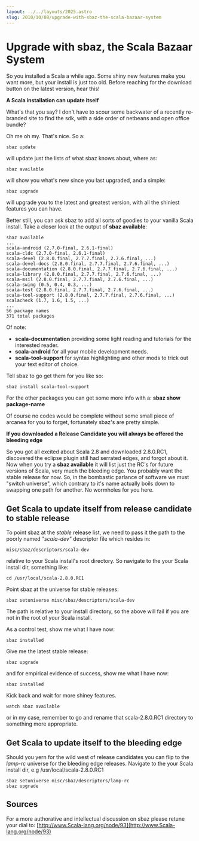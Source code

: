 ```yaml
---
layout: ../../layouts/2025.astro
slug: 2010/10/08/upgrade-with-sbaz-the-scala-bazaar-system
---
```


Upgrade with sbaz, the Scala Bazaar System
==========================================

So you installed a Scala a while ago. Some shiny new features make you want more, but your install is just too old. Before reaching for the download button on the latest version, hear this!

**A Scala installation can update itself**

What's that you say? I don't have to scour some backwater of a recently re-branded site to find the sdk, with a side order of netbeans and open office bundle?

Oh me oh my. That's nice. So a:

	sbaz update

will update just the lists of what sbaz knows about, where as:

	sbaz available

will show you what's new since you last upgraded, and a simple:

	sbaz upgrade

will upgrade you to the latest and greatest version, with all the shiniest features you can have.

Better still, you can ask sbaz to add all sorts of goodies to your vanilla Scala install. Take a closer look at the output of **sbaz available**:

	sbaz available
	...
	scala-android (2.7.0-final, 2.6.1-final)
	scala-cldc (2.7.0-final, 2.6.1-final)
	scala-devel (2.8.0.final, 2.7.7.final, 2.7.6.final, ...)
	scala-devel-docs (2.8.0.final, 2.7.7.final, 2.7.6.final, ...)
	scala-documentation (2.8.0.final, 2.7.7.final, 2.7.6.final, ...)
	scala-library (2.8.0.final, 2.7.7.final, 2.7.6.final, ...)
	scala-msil (2.8.0.final, 2.7.7.final, 2.7.6.final, ...)
	scala-swing (0.5, 0.4, 0.3, ...)
	scala-test (2.8.0.final, 2.7.7.final, 2.7.6.final, ...)
	scala-tool-support (2.8.0.final, 2.7.7.final, 2.7.6.final, ...)
	scalacheck (1.7, 1.6, 1.5, ...)
	...
	56 package names
	371 total packages

Of note:
* **scala-documentation** providing some light reading and tutorials for the interested reader.
* **scala-android** for all your mobile development needs.
* **scala-tool-support** for syntax highlighting and other mods to trick out your text editor of choice.

Tell sbaz to go get them for you like so:

	sbaz install scala-tool-support

For the other packages you can get some more info with a: **sbaz show package-name**

Of course no codes would be complete without some small piece of arcanea for you to forget, fortunately sbaz's are pretty simple.

**If you downloaded a Release Candidate you will always be offered the bleeding edge**

So you got all excited about Scala 2.8 and downloaded 2.8.0.RC1, discovered the eclipse plugin still had serrated edges, and forgot about it. Now when you try a **sbaz available** it will list just the RC's for future versions of Scala, very much the bleeding edge. You probably want the stable release for now. So, in the bombastic parlance of software we must "switch universe", which contrary to it's name actually boils down to swapping one path for another. No wormholes for you here.

Get Scala to update itself from release candidate to stable release
--------------------------------------------------------------------

To point sbaz at the *stable* release list, we need to pass it the path to the poorly named *"scala-dev"* descriptor file which resides in:

	misc/sbaz/descriptors/scala-dev

relative to your Scala install's root directory. So navigate to the your Scala install dir, something like:

	cd /usr/local/scala-2.8.0.RC1

Point sbaz at the universe for stable releases:

	sbaz setuniverse misc/sbaz/descriptors/scala-dev

The path is relative to your install directory, so the above will fail if you are not in the root of your Scala install.

As a control test, show me what I have now:

	sbaz installed

Give me the latest stable release:

	sbaz upgrade

and for empirical evidence of success, show me what I have now:

	sbaz installed

Kick back and wait for more shiney features.

	watch sbaz available

or in my case, remember to go and rename that scala-2.8.0.RC1 directory to something more appropriate.


Get Scala to update itself to the bleeding edge
-----------------------------------------------
Should you yern for the wild west of release candidates you can flip to the *lamp-rc* universe for the bleeding edge releases. Navigate to the your Scala install dir, e.g /usr/local/scala-2.8.0.RC1

	sbaz setuniverse misc/sbaz/descriptors/lamp-rc
	sbaz upgrade


Sources
-------
For a more authorative and intellectual discussion on sbaz please retune your dial to:
[http://www.Scala-lang.org/node/93](http://www.Scala-lang.org/node/93)
